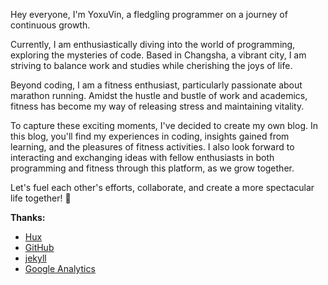 
Hey everyone, I'm YoxuVin, a fledgling programmer on a journey of continuous growth.

Currently, I am enthusiastically diving into the world of programming, exploring the mysteries of code. Based in Changsha, a vibrant city, I am striving to balance work and studies while cherishing the joys of life.

Beyond coding, I am a fitness enthusiast, particularly passionate about marathon running. Amidst the hustle and bustle of work and academics, fitness has become my way of releasing stress and maintaining vitality.

To capture these exciting moments, I've decided to create my own blog. In this blog, you'll find my experiences in coding, insights gained from learning, and the pleasures of fitness activities. I also look forward to interacting and exchanging ideas with fellow enthusiasts in both programming and fitness through this platform, as we grow together.

Let's fuel each other's efforts, collaborate, and create a more spectacular life together! 🚀





**Thanks:**

- [Hux](https://github.com/huxpro)
- [GitHub](https://github.com/)
- [jekyll](http://jekyll.com.cn/)
- [Google Analytics](https://analytics.google.com/analytics)